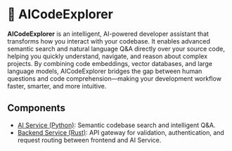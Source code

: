 # 🧠 AICodeExplorer

**AICodeExplorer** is an intelligent, AI-powered developer assistant that transforms how you interact with your codebase. It enables advanced semantic search and natural language Q&A directly over your source code, helping you quickly understand, navigate, and reason about complex projects. By combining code embeddings, vector databases, and large language models, AICodeExplorer bridges the gap between human questions and code comprehension—making your development workflow faster, smarter, and more intuitive.

## Components

- [AI Service (Python)](ai-service/README.md): Semantic codebase search and intelligent Q&A.
- [Backend Service (Rust)](backend/README.md): API gateway for validation, authentication, and request routing between frontend and AI Service.
